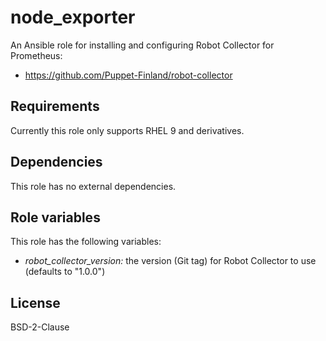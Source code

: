 # node_exporter

An Ansible role for installing and configuring Robot Collector for Prometheus:

* https://github.com/Puppet-Finland/robot-collector

## Requirements

Currently this role only supports RHEL 9 and derivatives.

## Dependencies

This role has no external dependencies.

## Role variables

This role has the following variables:

* *robot_collector_version:* the version (Git tag) for Robot Collector to use (defaults to "1.0.0")

## License

BSD-2-Clause

